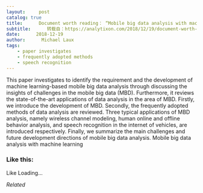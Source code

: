 ```yaml
---
layout:     post
catalog: true
title:      Document worth reading： “Mobile big data analysis with machine learning”
subtitle:      转载自：https://analytixon.com/2018/12/19/document-worth-reading-mobile-big-data-analysis-with-machine-learning/
date:      2018-12-19
author:      Michael Laux
tags:
    - paper investigates
    - frequently adopted methods
    - speech recognition
---
```


This paper investigates to identify the requirement and the development of machine learning-based mobile big data analysis through discussing the insights of challenges in the mobile big data (MBD). Furthermore, it reviews the state-of-the-art applications of data analysis in the area of MBD. Firstly, we introduce the development of MBD. Secondly, the frequently adopted methods of data analysis are reviewed. Three typical applications of MBD analysis, namely wireless channel modeling, human online and offline behavior analysis, and speech recognition in the internet of vehicles, are introduced respectively. Finally, we summarize the main challenges and future development directions of mobile big data analysis. Mobile big data analysis with machine learning





### Like this:

Like Loading...


*Related*

